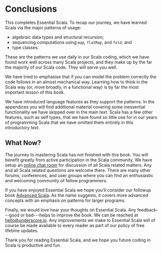 # Conclusions

This completes Essential Scala. To recap our journey, we have learned Scala via the major patterns of usage:

- algebraic data types and structural recursion;
- sequencing computations using `map`, `flatMap`, and `fold`; and
- type classes.

These are the patterns we use daily in our Scala coding, which we have found work well across many Scala projects, and they make up by the far the majority of our Scala code. They will serve you well.

We have tried to emphasise that if you can model the problem correctly the code follows in an almost mechanical way. Learning how to think in the Scala way (or, more broadly, in a functional way) is by far the most important lesson of this book.

We have introduced language features as they support the patterns. In the appendices you will find additional material covering some inessential functionality we have skipped over in the main text. Scala has a few other features, such as self types, that we have found so little use for in our years of programming Scala that we have omitted them entirely in this introductory text.

## What Now?

The journey to mastering Scala has not finished with this book. You will benefit greatly from active participation in the Scala community. We have setup an [online chat room](http://gitter.im/underscoreio/scala) for discussion of all Scala related matters. Any and all Scala related questions are welcome there. There are many other forums, conferences, and user groups where you can find an enthusiastic and welcoming community of fellow programmers.

If you have enjoyed Essential Scala we hope you'll consider our followup book [Advanced Scala](http://underscore.io/training/courses/advanced-scala). As the name suggests, it covers more advanced concepts with an emphasis on patterns for larger programs.

Finally, we would love hear your thoughts on Essential Scala. Any feedback---good or bad---helps to improve the book. We can be reached at [hello@underscore.io](mailto:hello@underscore.io). Any improvements we make to Essential Scala will of course be made available to every reader as part of our policy of free lifetime updates.

Thank you for reading Essential Scala, and we hope you future coding in Scala is productive and fun.
